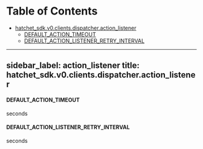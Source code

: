 # Table of Contents

* [hatchet\_sdk.v0.clients.dispatcher.action\_listener](#hatchet_sdk.v0.clients.dispatcher.action_listener)
  * [DEFAULT\_ACTION\_TIMEOUT](#hatchet_sdk.v0.clients.dispatcher.action_listener.DEFAULT_ACTION_TIMEOUT)
  * [DEFAULT\_ACTION\_LISTENER\_RETRY\_INTERVAL](#hatchet_sdk.v0.clients.dispatcher.action_listener.DEFAULT_ACTION_LISTENER_RETRY_INTERVAL)

---
sidebar_label: action_listener
title: hatchet_sdk.v0.clients.dispatcher.action_listener
---

#### DEFAULT\_ACTION\_TIMEOUT

seconds

#### DEFAULT\_ACTION\_LISTENER\_RETRY\_INTERVAL

seconds

